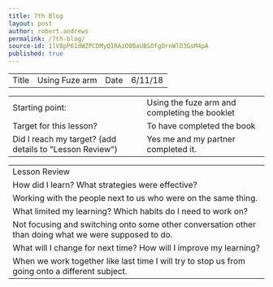 ```yaml
---
title: 7th Blog
layout: post
author: robert.andrews
permalink: /7th-blog/
source-id: 1lV8pP61dWZPCDMyQ1RAzO0BaUBSOfgOrnWlD3GsM4pA
published: true
---
```

<table>
  <tr>
    <td>Title</td>
    <td>Using Fuze arm</td>
    <td>Date</td>
    <td>6/11/18</td>
  </tr>
</table>


<table>
  <tr>
    <td>Starting point:</td>
    <td>Using the fuze arm and completing the booklet</td>
  </tr>
  <tr>
    <td>Target for this lesson?</td>
    <td>To have completed the book</td>
  </tr>
  <tr>
    <td>Did I reach my target? 
(add details to "Lesson Review")</td>
    <td> Yes me and my partner completed it.</td>
  </tr>
</table>


<table>
  <tr>
    <td>Lesson Review</td>
  </tr>
  <tr>
    <td>How did I learn? What strategies were effective? </td>
  </tr>
  <tr>
    <td>Working with the people next to us who were on the same thing.</td>
  </tr>
  <tr>
    <td>What limited my learning? Which habits do I need to work on? </td>
  </tr>
  <tr>
    <td>Not focusing and switching onto some other conversation other than doing what we were supposed to do.</td>
  </tr>
  <tr>
    <td>What will I change for next time? How will I improve my learning?</td>
  </tr>
  <tr>
    <td>When we work together like last time I will try to stop us from going onto a different subject.</td>
  </tr>
</table>


